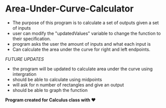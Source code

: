 # Area-Under-Curve-Calculator

- The purpose of this program is to calculate a set of outputs given a set of inputs
- user can modify the "updatedValues" variable to change the function to their specification.
- program asks the user the amount of inputs and what each input is
- Can calculate the area under the curve for right and left endpoints. 


*FUTURE UPDATES* 
- the program will be updated to calculate area under the curve using intergration 
- should be able to calculate using midpoints 
- will ask for n number of rectangles and give an output 
- should be able to graph the function 


**Program created for Calculus class with ❤️**
